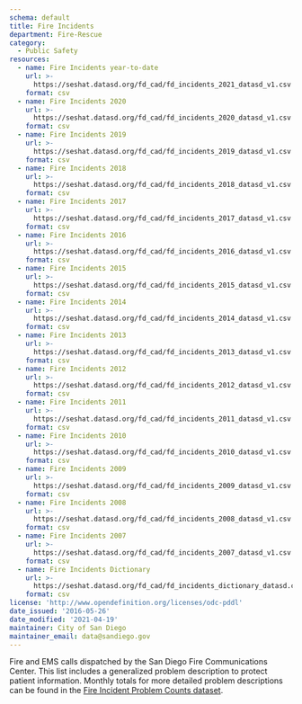 ```yaml
---
schema: default
title: Fire Incidents
department: Fire-Rescue
category:
  - Public Safety
resources:
  - name: Fire Incidents year-to-date
    url: >-
      https://seshat.datasd.org/fd_cad/fd_incidents_2021_datasd_v1.csv
    format: csv
  - name: Fire Incidents 2020
    url: >-
      https://seshat.datasd.org/fd_cad/fd_incidents_2020_datasd_v1.csv
    format: csv
  - name: Fire Incidents 2019
    url: >-
      https://seshat.datasd.org/fd_cad/fd_incidents_2019_datasd_v1.csv
    format: csv
  - name: Fire Incidents 2018
    url: >-
      https://seshat.datasd.org/fd_cad/fd_incidents_2018_datasd_v1.csv
    format: csv
  - name: Fire Incidents 2017
    url: >-
      https://seshat.datasd.org/fd_cad/fd_incidents_2017_datasd_v1.csv
    format: csv
  - name: Fire Incidents 2016
    url: >-
      https://seshat.datasd.org/fd_cad/fd_incidents_2016_datasd_v1.csv
    format: csv
  - name: Fire Incidents 2015
    url: >-
      https://seshat.datasd.org/fd_cad/fd_incidents_2015_datasd_v1.csv
    format: csv
  - name: Fire Incidents 2014
    url: >-
      https://seshat.datasd.org/fd_cad/fd_incidents_2014_datasd_v1.csv
    format: csv
  - name: Fire Incidents 2013
    url: >-
      https://seshat.datasd.org/fd_cad/fd_incidents_2013_datasd_v1.csv
    format: csv
  - name: Fire Incidents 2012
    url: >-
      https://seshat.datasd.org/fd_cad/fd_incidents_2012_datasd_v1.csv
    format: csv
  - name: Fire Incidents 2011
    url: >-
      https://seshat.datasd.org/fd_cad/fd_incidents_2011_datasd_v1.csv
    format: csv
  - name: Fire Incidents 2010
    url: >-
      https://seshat.datasd.org/fd_cad/fd_incidents_2010_datasd_v1.csv
    format: csv
  - name: Fire Incidents 2009
    url: >-
      https://seshat.datasd.org/fd_cad/fd_incidents_2009_datasd_v1.csv
    format: csv
  - name: Fire Incidents 2008
    url: >-
      https://seshat.datasd.org/fd_cad/fd_incidents_2008_datasd_v1.csv
    format: csv
  - name: Fire Incidents 2007
    url: >-
      https://seshat.datasd.org/fd_cad/fd_incidents_2007_datasd_v1.csv
    format: csv
  - name: Fire Incidents Dictionary
    url: >-
      https://seshat.datasd.org/fd_cad/fd_incidents_dictionary_datasd.csv
    format: csv
license: 'http://www.opendefinition.org/licenses/odc-pddl'
date_issued: '2016-05-26'
date_modified: '2021-04-19'
maintainer: City of San Diego
maintainer_email: data@sandiego.gov
---
```

Fire and EMS calls dispatched by the San Diego Fire Communications Center. This list includes a generalized problem description to protect patient information. Monthly totals for more detailed problem descriptions can be found in the [Fire Incident Problem Counts dataset](/datasets/fire-incident-problem-agg/).
